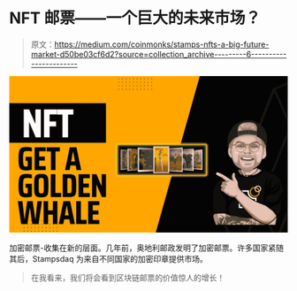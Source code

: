 # NFT 邮票——一个巨大的未来市场？

> 原文：<https://medium.com/coinmonks/stamps-nfts-a-big-future-market-d50be03cf6d2?source=collection_archive---------6----------------------->

![](img/180b53eb71ac42ca118cf5368fb13b87.png)

加密邮票-收集在新的层面。几年前，奥地利邮政发明了加密邮票。许多国家紧随其后，Stampsdaq 为来自不同国家的加密印章提供市场。

> 在我看来，我们将会看到区块链邮票的价值惊人的增长！